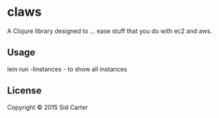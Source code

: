 # claws

A Clojure library designed to ... ease stuff that you do with ec2 and aws.

## Usage

lein run -linstances - to show all instances

## License

Copyright © 2015 Sid Carter

